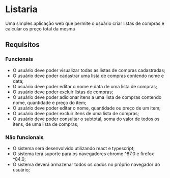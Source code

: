 # Listaria
Uma simples aplicação web que permite o usuário criar listas de compras e calcular os preço total da mesma

## Requisitos

### Funcionais
* O usuário deve poder visualizar todas as listas de compras cadastradas;
* O usuário deve poder cadastrar uma lista de compras contendo nome e data;
* O usuário deve poder editar o nome e data de uma lista de compras;
* O usuário deve poder excluir listas de compras;
* O usuário deve poder adicionar itens a uma lista de compras contendo nome, quantidade e preço do item;
* O usuário deve poder editar o nome, quantidade ou preço de um item;
* O usuário deve poder excluir itens de uma lista de compras;
* O usuário deve poder consultar o subtotal, soma do valor de todos os itens, de uma lista de compras;

### Não funcionais
* O sistema será desenvolvido utilizando react e typescript;
* O sistema terá suporte para os navegadores chrome ^87.0 e firefox ^84.0;
* O sistema deverá armazenar todos os dados no próprio navegador do usuário;